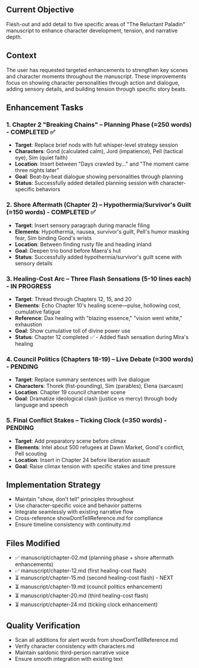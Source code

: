 ## Current Objective
Flesh-out and add detail to five specific areas of "The Reluctant Paladin" manuscript to enhance character development, tension, and narrative depth.

## Context
The user has requested targeted enhancements to strengthen key scenes and character moments throughout the manuscript. These improvements focus on showing character personalities through action and dialogue, adding sensory details, and building tension through specific story beats.

## Enhancement Tasks

### 1. Chapter 2 "Breaking Chains" – Planning Phase (≈250 words) - COMPLETED ✅
- **Target**: Replace brief nods with full whisper-level strategy session
- **Characters**: Gond (calculated calm), Jord (impatience), Pell (tactical eye), Sim (quiet faith)
- **Location**: Insert between "Days crawled by..." and "The moment came three nights later"
- **Goal**: Beat-by-beat dialogue showing personalities through planning
- **Status**: Successfully added detailed planning session with character-specific behaviors

### 2. Shore Aftermath (Chapter 2) – Hypothermia/Survivor's Guilt (≈150 words) - COMPLETED ✅
- **Target**: Insert sensory paragraph during manacle filing
- **Elements**: Hypothermia, nausea, survivor's guilt, Pell's humor masking fear, Sim binding Gond's wrists
- **Location**: Between finding rusty file and heading inland
- **Goal**: Deepen trio bond before Maera's hut
- **Status**: Successfully added hypothermia/survivor's guilt scene with sensory details

### 3. Healing-Cost Arc – Three Flash Sensations (5-10 lines each) - IN PROGRESS
- **Target**: Thread through Chapters 12, 15, and 20
- **Elements**: Echo Chapter 10's healing scene—pulse, hollowing cost, cumulative fatigue
- **Reference**: Dax healing with "blazing essence," "vision went white," exhaustion
- **Goal**: Show cumulative toll of divine power use
- **Status**: Chapter 12 completed ✅ - Added flash sensation during Mira's healing

### 4. Council Politics (Chapters 18-19) – Live Debate (≈300 words) - PENDING
- **Target**: Replace summary sentences with live dialogue
- **Characters**: Thorek (fist-pounding), Sim (parables), Elena (sarcasm)
- **Location**: Chapter 19 council chamber scene
- **Goal**: Dramatize ideological clash (justice vs mercy) through body language and speech

### 5. Final Conflict Stakes – Ticking Clock (≈350 words) - PENDING
- **Target**: Add preparatory scene before climax
- **Elements**: Intel about 500 refugees at Dawn Market, Gond's conflict, Pell scouting
- **Location**: Insert in Chapter 24 before liberation assault
- **Goal**: Raise climax tension with specific stakes and time pressure

## Implementation Strategy
- Maintain "show, don't tell" principles throughout
- Use character-specific voice and behavior patterns
- Integrate seamlessly with existing narrative flow
- Cross-reference showDontTellReference.md for compliance
- Ensure timeline consistency with continuity.md

## Files Modified
- ✅ manuscript/chapter-02.md (planning phase + shore aftermath enhancements)
- ✅ manuscript/chapter-12.md (first healing-cost flash)
- ⏳ manuscript/chapter-15.md (second healing-cost flash) - NEXT
- ⏳ manuscript/chapter-19.md (council politics enhancement)
- ⏳ manuscript/chapter-20.md (third healing-cost flash)
- ⏳ manuscript/chapter-24.md (ticking clock enhancement)

## Quality Verification
- Scan all additions for alert words from showDontTellReference.md
- Verify character consistency with characters.md
- Maintain sardonic third-person narrative voice
- Ensure smooth integration with existing text
